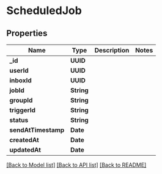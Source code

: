 # ScheduledJob

## Properties
Name | Type | Description | Notes
------------ | ------------- | ------------- | -------------
**_id** | **UUID** |  | 
**userId** | **UUID** |  | 
**inboxId** | **UUID** |  | 
**jobId** | **String** |  | 
**groupId** | **String** |  | 
**triggerId** | **String** |  | 
**status** | **String** |  | 
**sendAtTimestamp** | **Date** |  | 
**createdAt** | **Date** |  | 
**updatedAt** | **Date** |  | 

[[Back to Model list]](../README#documentation-for-models) [[Back to API list]](../README#documentation-for-api-endpoints) [[Back to README]](../README)


